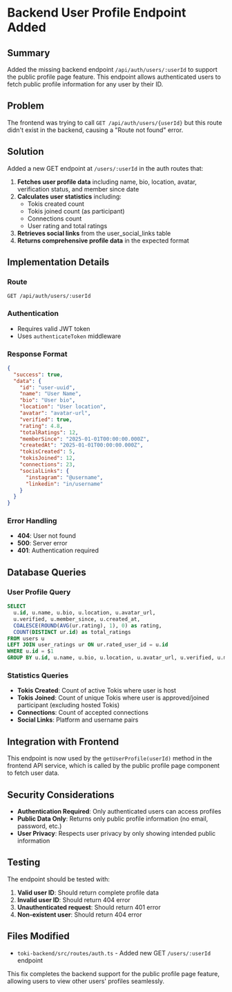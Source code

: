 # Backend User Profile Endpoint Added

## Summary
Added the missing backend endpoint `/api/auth/users/:userId` to support the public profile page feature. This endpoint allows authenticated users to fetch public profile information for any user by their ID.

## Problem
The frontend was trying to call `GET /api/auth/users/{userId}` but this route didn't exist in the backend, causing a "Route not found" error.

## Solution
Added a new GET endpoint at `/users/:userId` in the auth routes that:

1. **Fetches user profile data** including name, bio, location, avatar, verification status, and member since date
2. **Calculates user statistics** including:
   - Tokis created count
   - Tokis joined count (as participant)
   - Connections count
   - User rating and total ratings
3. **Retrieves social links** from the user_social_links table
4. **Returns comprehensive profile data** in the expected format

## Implementation Details

### Route
```
GET /api/auth/users/:userId
```

### Authentication
- Requires valid JWT token
- Uses `authenticateToken` middleware

### Response Format
```json
{
  "success": true,
  "data": {
    "id": "user-uuid",
    "name": "User Name",
    "bio": "User bio",
    "location": "User location",
    "avatar": "avatar-url",
    "verified": true,
    "rating": 4.8,
    "totalRatings": 12,
    "memberSince": "2025-01-01T00:00:00.000Z",
    "createdAt": "2025-01-01T00:00:00.000Z",
    "tokisCreated": 5,
    "tokisJoined": 12,
    "connections": 23,
    "socialLinks": {
      "instagram": "@username",
      "linkedin": "in/username"
    }
  }
}
```

### Error Handling
- **404**: User not found
- **500**: Server error
- **401**: Authentication required

## Database Queries

### User Profile Query
```sql
SELECT 
  u.id, u.name, u.bio, u.location, u.avatar_url, 
  u.verified, u.member_since, u.created_at,
  COALESCE(ROUND(AVG(ur.rating), 1), 0) as rating,
  COUNT(DISTINCT ur.id) as total_ratings
FROM users u
LEFT JOIN user_ratings ur ON ur.rated_user_id = u.id
WHERE u.id = $1
GROUP BY u.id, u.name, u.bio, u.location, u.avatar_url, u.verified, u.member_since, u.created_at
```

### Statistics Queries
- **Tokis Created**: Count of active Tokis where user is host
- **Tokis Joined**: Count of unique Tokis where user is approved/joined participant (excluding hosted Tokis)
- **Connections**: Count of accepted connections
- **Social Links**: Platform and username pairs

## Integration with Frontend

This endpoint is now used by the `getUserProfile(userId)` method in the frontend API service, which is called by the public profile page component to fetch user data.

## Security Considerations

- **Authentication Required**: Only authenticated users can access profiles
- **Public Data Only**: Returns only public profile information (no email, password, etc.)
- **User Privacy**: Respects user privacy by only showing intended public information

## Testing

The endpoint should be tested with:
1. **Valid user ID**: Should return complete profile data
2. **Invalid user ID**: Should return 404 error
3. **Unauthenticated request**: Should return 401 error
4. **Non-existent user**: Should return 404 error

## Files Modified

- `toki-backend/src/routes/auth.ts` - Added new GET `/users/:userId` endpoint

This fix completes the backend support for the public profile page feature, allowing users to view other users' profiles seamlessly.
